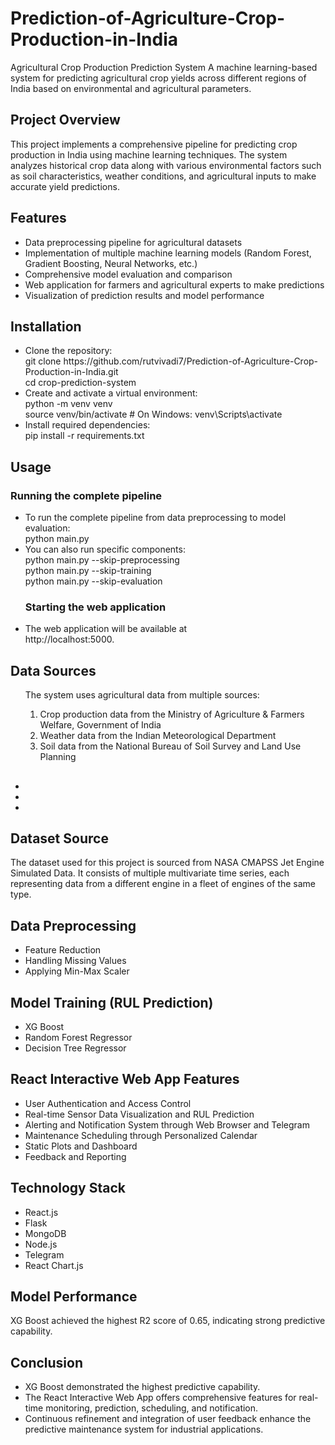 # Prediction-of-Agriculture-Crop-Production-in-India
<!DOCTYPE html>
<html lang="en">
<head>
    <meta charset="UTF-8">
    <meta name="viewport" content="width=device-width, initial-scale=1.0">
</head>
<body>
Agricultural Crop Production Prediction System
A machine learning-based system for predicting agricultural crop yields across different regions of India based on environmental and agricultural parameters.
<h2>Project Overview</h2>
This project implements a comprehensive pipeline for predicting crop production in India using machine learning techniques. The system analyzes historical crop data along with various environmental factors such as soil characteristics, weather conditions, and agricultural inputs to make accurate yield predictions.
<h2>Features</h2>
<ul>
    <li>Data preprocessing pipeline for agricultural datasets</li>
    <li>Implementation of multiple machine learning models (Random Forest, Gradient Boosting, Neural Networks, etc.)</li>
    <li>Comprehensive model evaluation and comparison</li>
    <li>Web application for farmers and agricultural experts to make predictions</li>
    <li>Visualization of prediction results and model performance</li>
</ul>




<h2>Installation</h2>
<ul>
    <li>Clone the repository:<br>
git clone https://github.com/rutvivadi7/Prediction-of-Agriculture-Crop-Production-in-India.git<br>
cd crop-prediction-system
</li>
    <li>Create and activate a virtual environment:<br>
python -m venv venv<br>
source venv/bin/activate  # On Windows: venv\Scripts\activate</li>
    <li>Install required dependencies:<br>
pip install -r requirements.txt</li>
</ul>


<h2>Usage</h2>
<h3>Running the complete pipeline</h3>
<ul>
    <li>
      To run the complete pipeline from data preprocessing to model evaluation:<br>
      python main.py</li>
    <li>You can also run specific components:<br>
        python main.py --skip-preprocessing<br>
        python main.py --skip-training   <br>
        python main.py --skip-evaluation </li>
    <h3>Starting the web application</h3>
  <li>The web application will be available at <br> http://localhost:5000.</li>
  
</ul>








<h2>Data Sources</h2>
<ul>
  The system uses agricultural data from multiple sources:
<ol>
    <li>Crop production data from the Ministry of Agriculture & Farmers Welfare, Government of India</li>
    <li>Weather data from the Indian Meteorological Department</li>
    <li>Soil data from the National Bureau of Soil Survey and Land Use Planning</li>
</ol>
</ul>



<h2></h2>
<ul>
    <li></li>
    <li></li>
    <li></li>
</ul>
<h2>Dataset Source</h2>
<p>The dataset used for this project is sourced from NASA CMAPSS Jet Engine Simulated Data. It consists of multiple multivariate time series, each representing data from a different engine in a fleet of engines of the same type.</p>

<h2>Data Preprocessing</h2>
<ul>
    <li>Feature Reduction</li>
    <li>Handling Missing Values</li>
    <li>Applying Min-Max Scaler</li>
</ul>

<h2>Model Training (RUL Prediction)</h2>
<ul>
    <li>XG Boost</li>
    <li>Random Forest Regressor</li>
    <li>Decision Tree Regressor</li>
</ul>

<h2>React Interactive Web App Features</h2>
<ul>
    <li>User Authentication and Access Control</li>
    <li>Real-time Sensor Data Visualization and RUL Prediction</li>
    <li>Alerting and Notification System through Web Browser and Telegram</li>
    <li>Maintenance Scheduling through Personalized Calendar</li>
    <li>Static Plots and Dashboard</li>
    <li>Feedback and Reporting</li>
</ul>

<h2>Technology Stack</h2>
<ul>
    <li>React.js</li>
    <li>Flask</li>
    <li>MongoDB</li>
    <li>Node.js</li>
    <li>Telegram</li>
    <li>React Chart.js</li>
</ul>

<h2>Model Performance</h2>
<p>XG Boost achieved the highest R2 score of 0.65, indicating strong predictive capability.</p>

<h2>Conclusion</h2>
<ul>
    <li>XG Boost demonstrated the highest predictive capability.</li>
    <li>The React Interactive Web App offers comprehensive features for real-time monitoring, prediction, scheduling, and notification.</li>
    <li>Continuous refinement and integration of user feedback enhance the predictive maintenance system for industrial applications.</li>
</ul>
</body>
</html>
